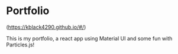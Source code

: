 # Portfolio 

(https://kblack4290.github.io/#/)

This is my portfolio, a react app using Material UI and some fun with Particles.js! 

